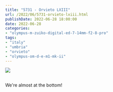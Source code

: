 ```yaml
---
title: "5731 - Orvieto LXIII"
url: /2022/06/5731-orvieto-lxiii.html
publishDate: 2022-06-28 18:00:00
date: 2022-06-28
categories:
- "olympus-m-zuiko-digital-ed-7-14mm-f2-8-pro"
tags:
- "italy"
- "umbria"
- "orvieto"
- "olympus-om-d-e-m1-mk-ii"
---
```

<div class="container">
<div class="center"><a target="_blank" href="https://d25zfm9zpd7gm5.cloudfront.net/1200x1200/2019/20190905_155847_lr.jpg"><img class="webfeedsFeaturedVisual" src="https://d25zfm9zpd7gm5.cloudfront.net/0600x0600/2019/20190905_155847_lr.jpg" /></a></div>
</div>
<br />

We're almost at the bottom!
